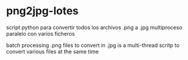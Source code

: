 # png2jpg-lotes

script python para convertir todos los archivos .png a .jpg multiproceso paralelo con varios ficheros

batch processing .png files to convert in .jpg is a multi-thread scritp to convert various files at the same time
